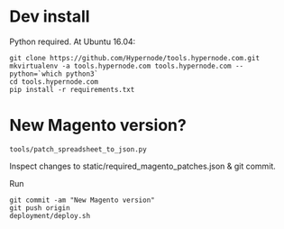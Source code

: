 # Dev install

Python required. At Ubuntu 16.04:

```
git clone https://github.com/Hypernode/tools.hypernode.com.git
mkvirtualenv -a tools.hypernode.com tools.hypernode.com --python=`which python3`
cd tools.hypernode.com
pip install -r requirements.txt
```

# New Magento version?

```
tools/patch_spreadsheet_to_json.py
```

Inspect changes to static/required_magento_patches.json & git commit.

Run

```
git commit -am "New Magento version"
git push origin
deployment/deploy.sh
```

